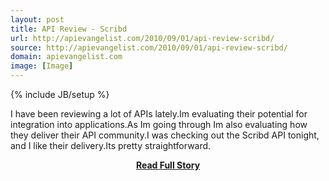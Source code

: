 ```yaml
---
layout: post
title: API Review - Scribd
url: http://apievangelist.com/2010/09/01/api-review-scribd/
source: http://apievangelist.com/2010/09/01/api-review-scribd/
domain: apievangelist.com
image: [Image]
---
```

{% include JB/setup %}<p>I have been reviewing a lot of APIs lately.Im evaluating their potential for integration into applications.As Im going through Im also evaluating how they deliver their API community.I was checking out the Scribd API tonight, and I like their delivery.Its pretty straightforward.</p>
<center><p><a href="http://apievangelist.com/2010/09/01/api-review-scribd/" style='padding:25px; font-sze:18px; font-weight: bold;'>Read Full Story</a></p></center>
